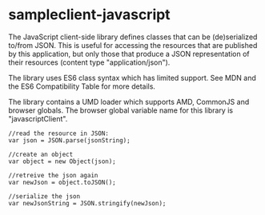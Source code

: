 # sampleclient-javascript

 The JavaScript client-side library defines classes that can be (de)serialized to/from JSON. This is useful for accessing the resources that are published by this application, but only those that produce a JSON representation of their resources (content type "application/json").

The library uses ES6 class syntax which has limited support. See MDN and the ES6 Compatibility Table for more details.

The library contains a UMD loader which supports AMD, CommonJS and browser globals. The browser global variable name for this library is "javascriptClient". 

```
//read the resource in JSON:
var json = JSON.parse(jsonString);

//create an object
var object = new Object(json);

//retreive the json again
var newJson = object.toJSON();

//serialize the json
var newJsonString = JSON.stringify(newJson);
```
